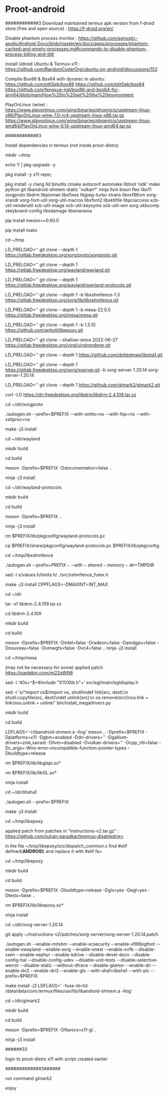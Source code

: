 # Proot-android

############3
Download maintained termux apk version from f-droid store (free and open source) : https://f-droid.org/en/

Disable phantom process monitor : https://github.com/agnostic-apollo/Android-Docs/blob/master/en/docs/apps/processes/phantom-cached-and-empty-processes.md#commands-to-disable-phantom-process-killing-and-tldr

Install Udroid Ubuntu & Termux-x11 : https://github.com/RandomCoderOrg/ubuntu-on-android/discussions/152

Compile Box86 & Box64 with dynarec in ubuntu: 
https://github.com/ptitSeb/box86
https://github.com/ptitSeb/box64
https://github.com/fengxue-jrql/box86-and-box64-for-arm64/blob/main/How%20to%20set%20the%20environment

PlayOnLinux (wine) : 
https://www.playonlinux.com/wine/binaries/phoenicis/upstream-linux-x86/PlayOnLinux-wine-7.0-rc4-upstream-linux-x86.tar.gz
https://www.playonlinux.com/wine/binaries/phoenicis/upstream-linux-amd64/PlayOnLinux-wine-6.14-upstream-linux-amd64.tar.gz

############3

Install dependencies in termux (not inside proot-distro)

mkdir ~/tmp

echo Y | pkg upgrade -y

pkg install -y x11-repo; 

pkg install -y clang lld binutils cmake autoconf automake libtool '*ndk*' make python git libandroid-shmem-static 'vulkan*' ninja llvm bison flex libx11 xorgproto libdrm libpixman libxfixes libjpeg-turbo xtrans libxxf86vm xorg-xrandr xorg-font-util xorg-util-macros libxfont2 libxkbfile libpciaccess xcb-util-renderutil xcb-util-image xcb-util-keysyms xcb-util-wm xorg-xkbcomp xkeyboard-config libxdamage libxinerama

pip install meson==0.60.0

pip install mako

cd ~/tmp

LD_PRELOAD='' git clone --depth 1 https://gitlab.freedesktop.org/xorg/proto/xorgproto.git

LD_PRELOAD='' git clone --depth 1 https://gitlab.freedesktop.org/wayland/wayland.git

LD_PRELOAD='' git clone --depth 1 https://gitlab.freedesktop.org/wayland/wayland-protocols.git

LD_PRELOAD='' git clone --depth 1 -b libxshmfence-1.3 https://gitlab.freedesktop.org/xorg/lib/libxshmfence.git

LD_PRELOAD='' git clone --depth 1 -b mesa-22.0.5 https://gitlab.freedesktop.org/mesa/mesa.git

LD_PRELOAD='' git clone --depth 1 -b 1.5.10 https://github.com/anholt/libepoxy.git

LD_PRELOAD='' git clone --shallow-since 2022-06-27 https://gitlab.freedesktop.org/virgl/virglrenderer.git

LD_PRELOAD='' git clone --depth 1 https://github.com/dottedmag/libsha1.git

LD_PRELOAD='' git clone --depth 1 https://gitlab.freedesktop.org/xorg/xserver.git -b xorg-server-1.20.14 xorg-server-1.20.14

LD_PRELOAD='' git clone --depth 1 https://github.com/glmark2/glmark2.git

curl -LO https://dri.freedesktop.org/libdrm/libdrm-2.4.109.tar.xz

cd ~/dir/xorgproto

./autogen.sh --prefix=$PREFIX --with-xmlto=no --with-fop=no --with-xsltproc=no

make -j3 install

cd ~/dir/wayland

mkdir build

cd build

meson -Dprefix=$PREFIX -Ddocumentation=false ..

ninja -j3 install

cd ~/dir/wayland-protocols

mkdir build

cd build

meson -Dprefix=$PREFIX ..

ninja -j3 install

rm $PREFIX/lib/pkgconfig/wayland-protocols.pc

cp $PREFIX/share/pkgconfig/wayland-protocols.pc $PREFIX/lib/pkgconfig

cd ~/tmp/libxshmfence

./autogen.sh --prefix=$PREFIX --with-shared-memory-dir=$TMPDIR

sed -i s/values.h/limits.h/ ./src/xshmfence_futex.h

make -j3 install CPPFLAGS=-DMAXINT=INT_MAX

cd ~/dir

tar -xf libdrm-2.4.109.tar.xz

cd libdrm-2.4.109

mkdir build

cd build

meson -Dprefix=$PREFIX -Dintel=false -Dradeon=false -Damdgpu=false -Dnouveau=false -Dvmwgfx=false -Dvc4=false ..
ninja -j3 install

cd ~/tmp/mesa

(may not be necessary for some) applied patch https://pastebin.com/mi22qWN8

sed -i '40s+^$+#include "X11/Xlib.h"+' src/egl/main/egldisplay.h

sed -i 's/^import os$/import os, shutil\ndef link(src, dest):\n shutil.copyfile(src, dest)\ndef unlink(src):\n os.remove(src)\nos.link = link\nos.unlink = unlink/' bin/install_megadrivers.py

mkdir build

cd build

LDFLAGS='-l:libandroid-shmem.a -llog' meson .. -Dprefix=$PREFIX -Dplatforms=x11 -Dgbm=enabled -Ddri-drivers='' -Dgallium-drivers=zink,swrast -Dllvm=disabled -Dvulkan-drivers='' -Dcpp_rtti=false -Dc_args=-Wno-error=incompatible-function-pointer-types -Dbuildtype=release

rm $PREFIX/lib/libglapi.so*

rm $PREFIX/lib/libGL.so*

ninja install

cd ~/dir/libsha1

./autogen.sh --prefix=$PREFIX

make -j3 install

cd ~/tmp/libepoxy

applied patch from patches in "instructions-v2.tar.gz" : https://github.com/suhan-paradkar/tewmux-disabled/re>

in the file ~/tmp/libepoxy/src/dispatch_common.c find #elif defined(__ANDROID__) and replace it with #elif fa>

cd ~/tmp/libepoxy

mkdir build

cd build

meson -Dprefix=$PREFIX -Dbuildtype=release -Dglx=yes -Degl=yes -Dtests=false ..

rm $PREFIX/lib/libepoxy.so*

ninja install

cd ~/dir/xorg-server-1.20.14

git apply ~/instructions-v2/patches/xorg-server/xorg-server-1.20.14.patch

./autogen.sh --enable-mitshm --enable-xcsecurity --enable-xf86bigfont --enable-xwayland --enable-xorg --enable-xnest --enable-xvfb --disable-xwin --enable-xephyr --enable-kdrive --disable-devel-docs --disable-config-hal --disable-config-udev --disable-unit-tests --disable-selective-werror --disable-static --without-dtrace --disable-glamor --enable-dri --enable-dri2 --enable-dri3 --enable-glx --with-sha1=libsha1 --with-pic --prefix=$PREFIX

make install -j3 LDFLAGS=' -fuse-ld=lld /data/data/com.termux/files/usr/lib/libandroid-shmem.a -llog'

cd ~/dir/glmark2

mkdir build

cd build

meson -Dprefix=$PREFIX -Dflavors=x11-gl ..

ninja -j3 install

######33

login to proot-distro x11 with script created earlier

#############3######

run command glmark2

enjoy
